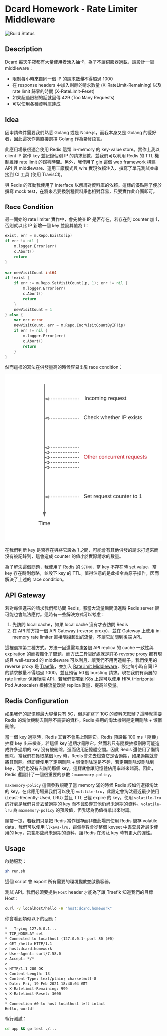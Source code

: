 # Dcard Homework - Rate Limiter Middleware
![Build Status](https://travis-ci.com/minghsu0107/dcard-middleware.svg?branch=main)
## Description
Dcard 每天午夜都有大量使用者湧入抽卡，為了不讓伺服器過載，請設計一個 middleware：

- 限制每小時來自同一個 IP 的請求數量不得超過 1000
- 在 response headers 中加入剩餘的請求數量 (X-RateLimit-Remaining) 以及 rate limit 歸零的時間 (X-RateLimit-Reset)
- 如果超過限制的話就回傳 429 (Too Many Requests)
- 可以使用各種資料庫達成
## Idea
因申請條件需要我們熟悉 Golang 或是 Node.js，而我本身又是 Golang 的愛好者，因此這次作業直接選擇 Golang 作為開發語言。

此應用場景很適合使用 Redis 這類 in-memory 的 key-value store。實作上我以 client IP 當作 key 並記錄個別 IP 的請求總數，並我們可以利用 Redis 的 TTL 機制維護 rate limit 的歸零時間。另外，我使用了 gin 這個 web framework 構建 API 與 middleware、運用工廠模式與 wire 實現依賴注入、撰寫了單元測試並串接到 CI 工具 (使用 TravisCI)。

與 Redis 的互動我使用了 interface 以解耦對資料庫的依賴。這樣的優點除了便於撰寫 mock test，在將來若要換別種資料庫也相對容易，只要實作此介面即可。
## Race Condition
最一開始的 rate limiter 實作中，會先檢查 IP 是否存在，若存在則 counter 加 1，否則就以此 IP 新增一個 key 並設其值為 1：
```go
exist, err = m.Repo.Exists(ip)
if err != nil {
    m.logger.Error(err)
    c.Abort()
    return
}

var newVisitCount int64
if !exist {
    if err := m.Repo.SetVisitCount(ip, 1); err != nil {
        m.logger.Error(err)
        c.Abort()
        return
    }
    newVisitCount = 1
} else {
    var err error
    newVisitCount, err = m.Repo.IncrVisitCountByIP(ip)
    if err != nil {
        m.logger.Error(err)
        c.Abort()
        return
    }
}
```
然而這樣的寫法在併發量高的時候容易出現 race condition：

![](./asset/race-condition.png)

在我們判斷 key 是否存在與將它設為 1 之間，可能會有其他併發的請求打進來而沒有被記錄到，這會造成 counter 的值小於實際請求的數量。

為了解決這個問題，我使用了 Redis 的 `SETNX`，當 key 不存在時 set value，當 key 存在時則忽略，並設下 key 的 TTL。值得注意的是此指令為原子操作，因而解決了上述的 race condition。
## API Gateway
若對每個進來的請求我們都訪問 Redis，那當大流量瞬間湧進時 Redis server 很可能也會無法應付。這時有一些解決方式可以考慮：
1. 先訪問 local cache，如果 local cache 沒有才去訪問 Redis
2. 在 API 前方擋一個 API Gateway (reverse proxy)，並在 Gateway 上使用 in-memory rate limiter 直接阻擋超出的流量，不讓它訪問到後端 API。

這裡選擇第二種方式。方法一因還需考慮各個 API replica 的 cache 一致性與 expiration 的而複雜化了問題，而方法二有個好處就是許多 reverse proxy 都有現成且 well-tested 的 middleware 可以利用，讓我們不用再造輪子。我們使用的 reverse proxy 是 [Traefik](https://traefik.io)，並加入 [RateLimit Middleware](https://doc.traefik.io/traefik/middlewares/ratelimit/)，設定每小時自同 IP 的請求數量不得超過 1000，並且預留 50 個 bursting 請求。現在我們有兩層的 rate limiter 保護後端 API，若我們部署到 K8s 上還可以使用 HPA (Horizontal Pod Autoscaler) 根據流量改變 replica 數量，提高並發量。
## Redis Configuration
如果我們的記憶體最大容量只有 5G，但是卻寫了 10G 的資料怎麼辦？這時就需要 Redis 的淘汰機制去刪除不需要的資料。Redis 採用的淘汰機制是定期刪除 + 懶惰刪除。

當一個 key 過期時，Redis 其實不會馬上刪除它。Redis 預設每 100 ms「隨機」抽樣 key 出來檢查，若這個 key 過期才刪除它。然而若只有隨機抽樣刪除可能造成許多過期的 key 沒有被刪除，進而佔用記憶體空間。因此 Redis 還使用了懶惰刪除，當我們在獲取某個 key 時，Redis 會先去檢查它是否過期，如果過期就會將其刪除。但即使使用了定期刪除 + 懶惰刪除還是不夠，若定期刪除沒刪除到 key，我們也沒有去訪問那個 key，這樣就會讓記憶體佔用率越來越高。因此，Redis 還設計了一個很重要的參數：`maxmemory-policy`。

`maxmemory-policy` 這個參數規範了當 memory 滿的時候 Redis 該如何選擇淘汰的 key。在此應用場景我們可以使用 `volatile-lru`，此設定會淘汰最近最少使用 (Least-Recently-Used, LRU) 並且 TTL 已經 expire 的 key。使用 `volatile-lru` 的好處是我們只會丟棄過期的 key 而不會影響其他仍尚未過期的資料。`volatile-lru` 為 `maxmemory-policy` 的預設值，但我認為仍值得拿出來討論。

順帶一提，若我們只是把 Redis 當作緩存而非像此場景使用 Redis 儲存 volatile data，我們可以使用 `llkeys-lru`，這個參數會從整個 keyset 中丟棄最近最少使用的 key，包含那些尚未過期的資料，讓 Redis 在淘汰 key 時有更大的彈性。
## Usage
啟動服務：
```bash
sh run.sh
```
這個 script 會 export 所有需要的環境變數並啟動容器。

測試 API。我們必須要提供 `Host` header 才能為了讓 Traefik 知道我們的目標 Host：
```bash
curl -v localhost/hello -H "host:dcard.homework"
```

你會看到類似以下的回應：
```
*   Trying 127.0.0.1...
* TCP_NODELAY set
* Connected to localhost (127.0.0.1) port 80 (#0)
> GET /hello HTTP/1.1
> host:dcard.homework
> User-Agent: curl/7.58.0
> Accept: */*
>
< HTTP/1.1 200 OK
< Content-Length: 13
< Content-Type: text/plain; charset=utf-8
< Date: Fri, 19 Feb 2021 18:40:04 GMT
< X-Ratelimit-Remaining: 999
< X-Ratelimit-Reset: 3600
<
* Connection #0 to host localhost left intact
Hello, world!
```

執行測試：
```bash
cd app && go test ./...
```
